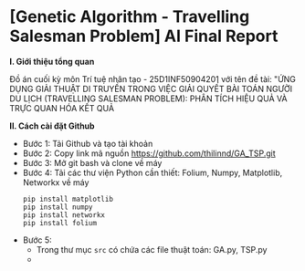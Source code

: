 # [Genetic Algorithm - Travelling Salesman Problem] AI Final Report

**I. Giới thiệu tổng quan**

Đồ án cuối kỳ môn Trí tuệ nhân tạo - 25D1INF50904201 với tên đề tài: "ỨNG DỤNG GIẢI THUẬT DI TRUYỀN TRONG VIỆC GIẢI QUYẾT BÀI TOÁN NGƯỜI DU LỊCH (TRAVELLING SALESMAN PROBLEM): PHÂN TÍCH HIỆU QUẢ VÀ TRỰC QUAN HÓA KẾT QUẢ

**II. Cách cài đặt Github**

* Bước 1: Tải Github và tạo tài khoản
* Bước 2: Copy link mã nguồn https://github.com/thilinnd/GA_TSP.git
* Bước 3: Mở git bash và clone về máy
* Bước 4: Tải các thư viện Python cần thiết: Folium, Numpy, Matplotlib, Networkx về máy
  ```
  pip install matplotlib
  pip install numpy
  pip install networkx
  pip install folium
  ```
* Bước 5:
  * Trong thư mục ```src``` có chứa các file thuật toán: GA.py, TSP.py
  * 
  
